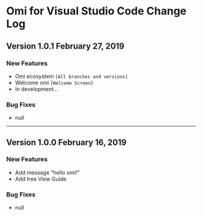 # Omi for Visual Studio Code Change Log

## Version 1.0.1 February 27, 2019

### New Features

- Omi ecosystem `[All branches and versions]`
- Welcome omi `[Welcome Screen]`
- In development...

### Bug Fixes

- null
---
## Version 1.0.0 February 16, 2019

### New Features

- Add message "hello omi!"
- Add tree View Guide

### Bug Fixes

- null



